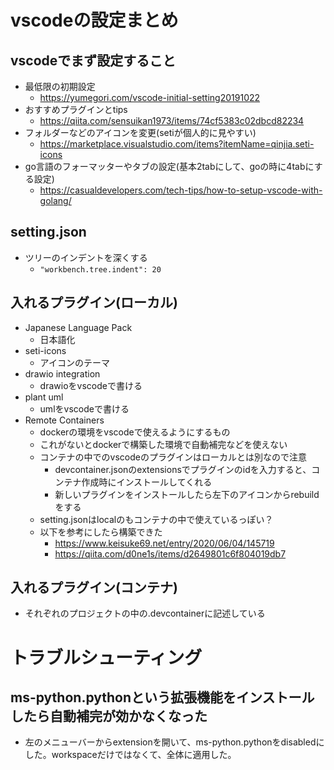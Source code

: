 # vscodeの設定まとめ

## vscodeでまず設定すること
- 最低限の初期設定
    - https://yumegori.com/vscode-initial-setting20191022
- おすすめプラグインとtips
    - https://qiita.com/sensuikan1973/items/74cf5383c02dbcd82234
- フォルダーなどのアイコンを変更(setiが個人的に見やすい)
    - https://marketplace.visualstudio.com/items?itemName=qinjia.seti-icons
- go言語のフォーマッターやタブの設定(基本2tabにして、goの時に4tabにする設定)
    - https://casualdevelopers.com/tech-tips/how-to-setup-vscode-with-golang/

## setting.json
- ツリーのインデントを深くする
    - `"workbench.tree.indent": 20`

## 入れるプラグイン(ローカル)
- Japanese Language Pack
    - 日本語化
- seti-icons
    - アイコンのテーマ
- drawio integration
    - drawioをvscodeで書ける
- plant uml
    - umlをvscodeで書ける
- Remote Containers
    - dockerの環境をvscodeで使えるようにするもの
    - これがないとdockerで構築した環境で自動補完などを使えない
    - コンテナの中でのvscodeのプラグインはローカルとは別なので注意
        - devcontainer.jsonのextensionsでプラグインのidを入力すると、コンテナ作成時にインストールしてくれる
        - 新しいプラグインをインストールしたら左下のアイコンからrebuildをする
    - setting.jsonはlocalのもコンテナの中で使えているっぽい？
    - 以下を参考にしたら構築できた
        - https://www.keisuke69.net/entry/2020/06/04/145719
        - https://qiita.com/d0ne1s/items/d2649801c6f804019db7

## 入れるプラグイン(コンテナ)
- それぞれのプロジェクトの中の.devcontainerに記述している

# トラブルシューティング
## ms-python.pythonという拡張機能をインストールしたら自動補完が効かなくなった
- 左のメニューバーからextensionを開いて、ms-python.pythonをdisabledにした。workspaceだけではなくて、全体に適用した。
